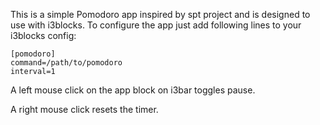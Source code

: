 This is a simple Pomodoro app inspired by spt project and is designed to use with i3blocks.
To configure the app just add following lines to your i3blocks config:

```
[pomodoro]
command=/path/to/pomodoro
interval=1
```

A left mouse click on the app block on i3bar toggles pause.

A right mouse click resets the timer.

